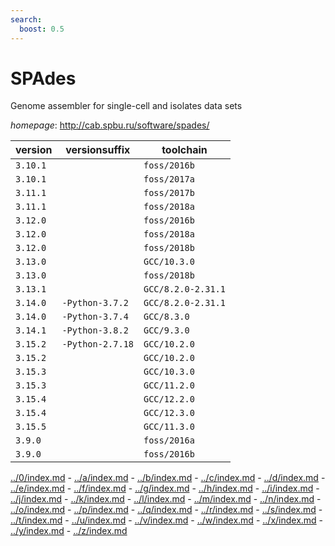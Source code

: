 ```yaml
---
search:
  boost: 0.5
---
```

# SPAdes

Genome assembler for single-cell and isolates data sets

*homepage*: <http://cab.spbu.ru/software/spades/>

version | versionsuffix | toolchain
--------|---------------|----------
``3.10.1`` |  | ``foss/2016b``
``3.10.1`` |  | ``foss/2017a``
``3.11.1`` |  | ``foss/2017b``
``3.11.1`` |  | ``foss/2018a``
``3.12.0`` |  | ``foss/2016b``
``3.12.0`` |  | ``foss/2018a``
``3.12.0`` |  | ``foss/2018b``
``3.13.0`` |  | ``GCC/10.3.0``
``3.13.0`` |  | ``foss/2018b``
``3.13.1`` |  | ``GCC/8.2.0-2.31.1``
``3.14.0`` | ``-Python-3.7.2`` | ``GCC/8.2.0-2.31.1``
``3.14.0`` | ``-Python-3.7.4`` | ``GCC/8.3.0``
``3.14.1`` | ``-Python-3.8.2`` | ``GCC/9.3.0``
``3.15.2`` | ``-Python-2.7.18`` | ``GCC/10.2.0``
``3.15.2`` |  | ``GCC/10.2.0``
``3.15.3`` |  | ``GCC/10.3.0``
``3.15.3`` |  | ``GCC/11.2.0``
``3.15.4`` |  | ``GCC/12.2.0``
``3.15.4`` |  | ``GCC/12.3.0``
``3.15.5`` |  | ``GCC/11.3.0``
``3.9.0`` |  | ``foss/2016a``
``3.9.0`` |  | ``foss/2016b``

[../0/index.md](0) - [../a/index.md](a) - [../b/index.md](b) - [../c/index.md](c) - [../d/index.md](d) - [../e/index.md](e) - [../f/index.md](f) - [../g/index.md](g) - [../h/index.md](h) - [../i/index.md](i) - [../j/index.md](j) - [../k/index.md](k) - [../l/index.md](l) - [../m/index.md](m) - [../n/index.md](n) - [../o/index.md](o) - [../p/index.md](p) - [../q/index.md](q) - [../r/index.md](r) - [../s/index.md](s) - [../t/index.md](t) - [../u/index.md](u) - [../v/index.md](v) - [../w/index.md](w) - [../x/index.md](x) - [../y/index.md](y) - [../z/index.md](z)

